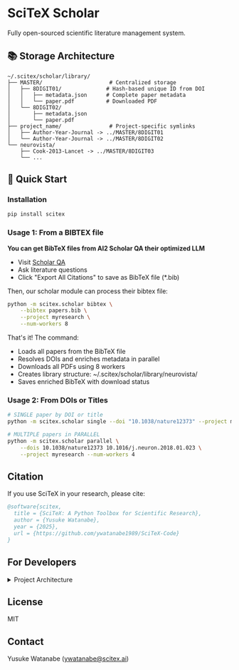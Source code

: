 <!-- ---
!-- Timestamp: 2025-10-13 10:19:21
!-- Author: ywatanabe
!-- File: /home/ywatanabe/proj/scitex_repo/src/scitex/scholar/README.md
!-- --- -->

# SciTeX Scholar

Fully open-sourced scientific literature management system.

## 📚 Storage Architecture

```
~/.scitex/scholar/library/
├── MASTER/                     # Centralized storage
│   ├── 8DIGIT01/              # Hash-based unique ID from DOI
│   │   ├── metadata.json      # Complete paper metadata
│   │   └── paper.pdf          # Downloaded PDF
│   └── 8DIGIT02/
│       ├── metadata.json
│       └── paper.pdf
├── project_name/               # Project-specific symlinks
│   ├── Author-Year-Journal -> ../MASTER/8DIGIT01
│   └── Author-Year-Journal -> ../MASTER/8DIGIT02
└── neurovista/
    ├── Cook-2013-Lancet -> ../MASTER/8DIGIT03
    └── ...
```

## 🚀 Quick Start

### Installation

```bash
pip install scitex
```

### Usage 1: From a BIBTEX file

**You can get BibTeX files from AI2 Scholar QA their optimized LLM**
   - Visit [Scholar QA](https://scholarqa.allen.ai/chat/)
   - Ask literature questions
   - Click "Export All Citations" to save as BibTeX file (*.bib)

Then, our scholar module can process their bibtex file:

```bash
python -m scitex.scholar bibtex \
    --bibtex papers.bib \
    --project myresearch \
    --num-workers 8
```

That's it! The command:
  - Loads all papers from the BibTeX file
  - Resolves DOIs and enriches metadata in parallel
  - Downloads all PDFs using 8 workers
  - Creates library structure: ~/.scitex/scholar/library/neurovista/
  - Saves enriched BibTeX with download status


### Usage 2: From DOIs or Titles

```bash
# SINGLE paper by DOI or title
python -m scitex.scholar single --doi "10.1038/nature12373" --project myresearch

# MULTIPLE papers in PARALLEL
python -m scitex.scholar parallel \
    --dois 10.1038/nature12373 10.1016/j.neuron.2018.01.023 \
    --project myresearch --num-workers 4
```

## Citation

If you use SciTeX in your research, please cite:

```bibtex
@software{scitex,
  title = {SciTeX: A Python Toolbox for Scientific Research},
  author = {Yusuke Watanabe},
  year = {2025},
  url = {https://github.com/ywatanabe1989/SciTeX-Code}
}
```

## For Developers
<details>
<summary>Project Architecture</summary>

```
                    ┌─────────────────┐
                    │  Scholar (API)  │
                    └────────┬────────┘
                             │
            ┌────────────────┼──────────────┐
            │                │              │
    ┌───────▼────────┐ ┌────▼─────┐ ┌───────▼────────┐
    │ ScholarEngine  │ │   Auth   │ │ ScholarLibrary │
    │  (Enrichment)  │ │ Gateway  │ │   (Storage)    │
    └────────────────┘ └────┬─────┘ └────────────────┘
                            │
                ┌───────────┼──────────┐
                │                      │
         ┌──────▼─────┐         ┌──────▼──────┐
         │ URL Finder │         │ PDF         │
         │            │────────▶│ Downloader  │
         └────────────┘         └─────────────┘
```


</details>

## License

MIT

## Contact

Yusuke Watanabe (ywatanabe@scitex.ai)

<!-- EOF -->